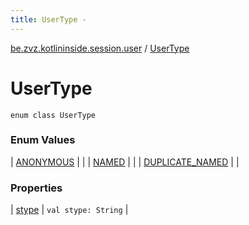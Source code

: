 ```yaml
---
title: UserType - 
---
```


[be.zvz.kotlininside.session.user](../index.html) / [UserType](./index.html)

# UserType

`enum class UserType`

### Enum Values

| [ANONYMOUS](-a-n-o-n-y-m-o-u-s.html) |  |
| [NAMED](-n-a-m-e-d.html) |  |
| [DUPLICATE_NAMED](-d-u-p-l-i-c-a-t-e_-n-a-m-e-d.html) |  |

### Properties

| [stype](stype.html) | `val stype: String` |

